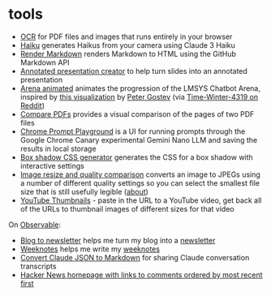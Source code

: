 # tools

- [OCR](https://tools.simonwillison.net/ocr) for PDF files and images that runs entirely in your browser
- [Haiku](https://tools.simonwillison.net/haiku) generates Haikus from your camera using Claude 3 Haiku
- [Render Markdown](https://tools.simonwillison.net/render-markdown) renders Markdown to HTML using the GitHub Markdown API
- [Annotated presentation creator](https://til.simonwillison.net/tools/annotated-presentations) to help turn slides into an annotated presentation
- [Arena animated](https://tools.simonwillison.net/arena-animated) animates the progression of the LMSYS Chatbot Arena, inspired by [this visualization](https://public.flourish.studio/visualisation/17992181/) by [Peter Gostev](https://www.linkedin.com/posts/peter-gostev_how-companies-llms-compare-over-the-course-activity-7196899934615257090-zilk) (via [Time-Winter-4319 on Reddit](https://www.reddit.com/r/LocalLLaMA/comments/1bp4j19/gpt4_is_no_longer_the_top_dog_timelapse_of/))
- [Compare PDFs](https://tools.simonwillison.net/compare-pdfs) provides a visual comparison of the pages of two PDF files
- [Chrome Prompt Playground](https://tools.simonwillison.net/chrome-prompt-playground) is a UI for running prompts through the Google Chrome Canary experimental Gemini Nano LLM and saving the results in local storage
- [Box shadow CSS generator](https://tools.simonwillison.net/box-shadow) generates the CSS for a box shadow with interactive settings
- [Image resize and quality comparison](https://tools.simonwillison.net/image-resize-quality) converts an image to JPEGs using a number of different quality settings so you can select the smallest file size that is still usefully legible ([about](https://simonwillison.net/2024/Jul/26/image-resize-and-quality-comparison/))
- [YouTube Thumbnails](https://tools.simonwillison.net/youtube-thumbnails) - paste in the URL to a YouTube video, get back all of the URLs to thumbnail images of different sizes for that video

On [Observable](https://observablehq.com/):

- [Blog to newsletter](https://observablehq.com/@simonw/blog-to-newsletter) helps me turn my blog into a [newsletter](https://simonw.substack.com)
- [Weeknotes](https://observablehq.com/@simonw/weeknotes) helps me write my [weeknotes](https://simonwillison.net/tags/weeknotes/)
- [Convert Claude JSON to Markdown](https://observablehq.com/@simonw/convert-claude-json-to-markdown) for sharing Claude conversation transcripts
- [Hacker News homepage with links to comments ordered by most recent first](https://observablehq.com/@simonw/hacker-news-homepage)
